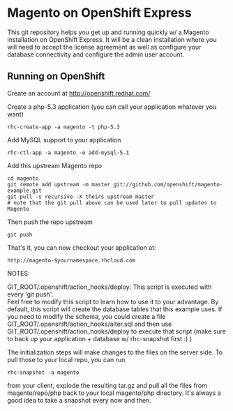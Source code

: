 Magento on OpenShift Express
==============================

This git repository helps you get up and running quickly w/ a Magento installation
on OpenShift Express.  It will be a clean installation where you will need to accept
the license agreement as well as configure your database connectivity and configure 
the admin user account.


Running on OpenShift
----------------------------

Create an account at http://openshift.redhat.com/

Create a php-5.3 application (you can call your application whatever you want)

    rhc-create-app -a magento -t php-5.3

Add MySQL support to your application

    rhc-ctl-app -a magento -e add-mysql-5.1

Add this upstream Magento repo

    cd magento 
    git remote add upstream -m master git://github.com/openshift/magento-example.git
    git pull -s recursive -X theirs upstream master
    # note that the git pull above can be used later to pull updates to Magento
    
Then push the repo upstream

    git push

That's it, you can now checkout your application at:

    http://magento-$yournamespace.rhcloud.com


NOTES:

GIT_ROOT/.openshift/action_hooks/deploy: This script is executed with every 'git push'.  
Feel free to modify this script to learn how to use it to your advantage.  By default, 
this script will create the database tables that this example uses. If you need to modify 
the schema, you could create a file GIT_ROOT/.openshift/action_hooks/alter.sql and then 
use GIT_ROOT/.openshift/action_hooks/deploy to execute that script (make sure to back up 
your application + database w/ rhc-snapshot first :) )

The initialization steps will make changes to the files on the server side.  To pull 
those to your local repo, you can run 

    rhc-snapshot -a magento 

from your client, explode the resulting tar.gz and pull all the files from 
magento/repo/php back to your local magento/php directory.  It's always a good idea to 
take a snapshot every now and then.

